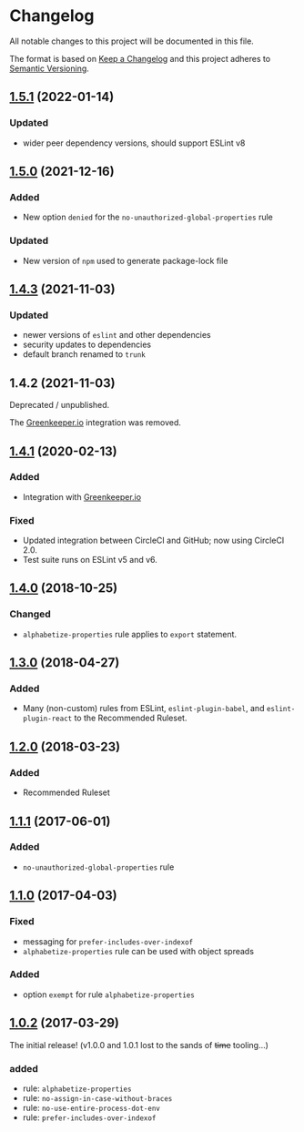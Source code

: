 # Changelog

All notable changes to this project will be documented in this file.

The format is based on [Keep a Changelog] and this project adheres to [Semantic Versioning].


## [1.5.1] (2022-01-14)

### Updated
- wider peer dependency versions, should support ESLint v8


## [1.5.0] (2021-12-16)

### Added
- New option `denied` for the `no-unauthorized-global-properties` rule

### Updated
- New version of `npm` used to generate package-lock file


## [1.4.3] (2021-11-03)

### Updated
- newer versions of `eslint` and other dependencies
- security updates to dependencies
- default branch renamed to `trunk`


## 1.4.2 (2021-11-03)

Deprecated / unpublished.

The [Greenkeeper.io] integration was removed.


## [1.4.1] (2020-02-13)

### Added
- Integration with [Greenkeeper.io]

### Fixed
- Updated integration between CircleCI and GitHub; now using CircleCI 2.0.
- Test suite runs on ESLint v5 and v6.


## [1.4.0] (2018-10-25)

### Changed
- `alphabetize-properties` rule applies to `export` statement.


## [1.3.0] (2018-04-27)

### Added
- Many (non-custom) rules from ESLint, `eslint-plugin-babel`, and `eslint-plugin-react` to the Recommended Ruleset.


## [1.2.0] (2018-03-23)

### Added
- Recommended Ruleset


## [1.1.1] (2017-06-01)

### Added
- `no-unauthorized-global-properties` rule


## [1.1.0] (2017-04-03)

### Fixed
- messaging for `prefer-includes-over-indexof`
- `alphabetize-properties` rule can be used with object spreads

### Added
- option `exempt` for rule `alphabetize-properties`


## [1.0.2] (2017-03-29)

The initial release! (v1.0.0 and 1.0.1 lost to the sands of ~~time~~ tooling...)

### added
- rule: `alphabetize-properties`
- rule: `no-assign-in-case-without-braces`
- rule: `no-use-entire-process-dot-env`
- rule: `prefer-includes-over-indexof`


[1.0.2]: https://github.com/bleacherreport/eslint-plugin-laws-of-the-game/releases/tag/1.0.2
[1.1.0]: https://github.com/bleacherreport/eslint-plugin-laws-of-the-game/releases/tag/1.1.0
[1.1.1]: https://github.com/bleacherreport/eslint-plugin-laws-of-the-game/releases/tag/1.1.1
[1.2.0]: https://github.com/bleacherreport/eslint-plugin-laws-of-the-game/releases/tag/1.2.0
[1.3.0]: https://github.com/bleacherreport/eslint-plugin-laws-of-the-game/releases/tag/1.3.0
[1.4.0]: https://github.com/bleacherreport/eslint-plugin-laws-of-the-game/releases/tag/v1.4.0
[1.4.1]: https://github.com/bleacherreport/eslint-plugin-laws-of-the-game/releases/tag/v1.4.1
[1.4.3]: https://github.com/bleacherreport/eslint-plugin-laws-of-the-game/releases/tag/v1.4.3
[1.5.0]: https://github.com/bleacherreport/eslint-plugin-laws-of-the-game/releases/tag/v1.5.0
[1.5.1]: https://github.com/bleacherreport/eslint-plugin-laws-of-the-game/releases/tag/v1.5.1
[Greenkeeper.io]: https://greenkeeper.io
[Keep a Changelog]: http://keepachangelog.com/
[Semantic Versioning]: http://semver.org/
